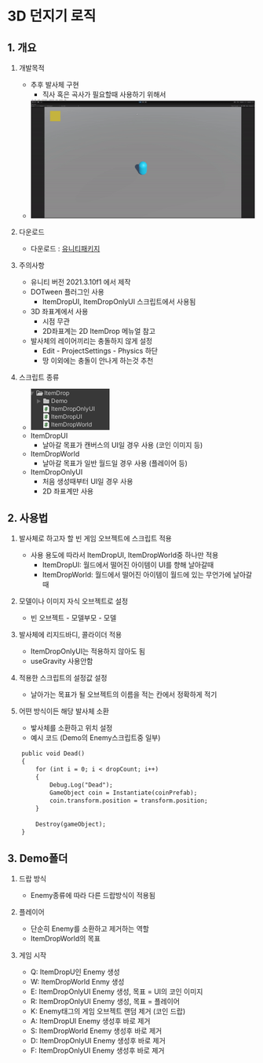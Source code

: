# 3D 던지기 로직
## 1. 개요
1) 개발목적  
   - 추후 발사체 구현
      - 직사 혹은 곡사가 필요할때 사용하기 위해서
   - ![image.gif](image/DropCoin/3D/3DItemDrop.gif)
       
2) 다운로드
   - 다운로드 : [유니티패키지](https://github.com/SesisoftTFT/Schedule/tree/main/Unitypacakge/[3D]ItemDropKit.unitypackage)  
  
3) 주의사항
   - 유니티 버전 2021.3.10f1 에서 제작 
   - DOTween 플러그인 사용
     - ItemDropUI, ItemDropOnlyUI 스크립트에서 사용됨
   - 3D 좌표계에서 사용
     - 시점 무관
     - 2D좌표계는 2D ItemDrop 메뉴얼 참고
   - 발사체의 레이어끼리는 충돌하지 않게 설정
     - Edit - ProjectSettings - Physics 하단
     - 땅 이외에는 충돌이 안나게 하는것 추천

4) 스크립트 종류
   - ![image.png1](image/DropCoin/3D/scripts.png)
   - ItemDropUI
     - 날아갈 목표가 캔버스의 UI일 경우 사용 (코인 이미지 등)
   - ItemDropWorld
     - 날아갈 목표가 일반 월드일 경우 사용 (플레이어 등)
   - ItemDropOnlyUI
     - 처음 생성때부터 UI일 경우 사용
     - 2D 좌표계만 사용

## 2. 사용법
1) 발사체로 하고자 할 빈 게임 오브젝트에 스크립트 적용
   - 사용 용도에 따라서 ItemDropUI, ItemDropWorld중 하나만 적용
     - ItemDropUI: 월드에서 떨어진 아이템이 UI를 향해 날아갈때
     - ItemDropWorld: 월드에서 떨어진 아이템이 월드에 있는 무언가에 날아갈때
  
2) 모델이나 이미지 자식 오브젝트로 설정
   - 빈 오브젝트 - 모델부모 - 모델

3) 발사체에 리지드바디, 콜라이더 적용
   - ItemDropOnlyUI는 적용하지 않아도 됨
   - useGravity 사용안함 
    
4) 적용한 스크립트의 설정값 설정
   - 날아가는 목표가 될 오브젝트의 이름을 적는 칸에서 정확하게 적기

5) 어떤 방식이든 해당 발사체 소환
   - 밯사체를 소환하고 위치 설정
   - 예시 코드 (Demo의 Enemy스크립트중 일부)
```
    public void Dead()
    {
        for (int i = 0; i < dropCount; i++)
        {
            Debug.Log("Dead");
            GameObject coin = Instantiate(coinPrefab);
            coin.transform.position = transform.position;
        }

        Destroy(gameObject);
    }
```

## 3. Demo폴더
1) 드랍 방식
   - Enemy종류에 따라 다른 드랍방식이 적용됨
  
2) 플레이어
   - 단순히 Enemy를 소환하고 제거하는 역할
   - ItemDropWorld의 목표
  
3) 게임 시작
   - Q: ItemDropU인 Enemy 생성
   - W: ItemDropWorld Enmy 생성
   - E: ItemDropOnlyUI Enemy 생성, 목표 = UI의 코인 이미지
   - R: ItemDropOnlyUI Enemy 생성, 목표 = 플레이어
   - K: Enemy태그의 게임 오브젝트 랜덤 제거 (코인 드랍)
   - A: ItemDropUI Enemy 생성후 바로 제거 
   - S: ItemDropWorld Enemy 생성후 바로 제거 
   - D: ItemDropOnlyUI Enemy 생성후 바로 제거 
   - F: ItemDropOnlyUI Enemy 생성후 바로 제거 
